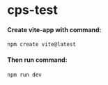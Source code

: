 # cps-test
#### Create vite-app with command:
``npm create vite@latest``
#### Then run command:
``npm run dev``
